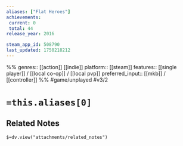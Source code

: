 ```yaml
---
aliases: ["Flat Heroes"]
achievements:
 current: 0
 total: 44
release_year: 2016

steam_app_id: 508790
last_updated: 1750218212
---
```

%%
genres:: [[action]] [[indie]]
platform:: [[steam]]
features:: [[single player]] / [[local co-op]] / [[local pvp]]
preferred_input:: [[mkb]] / [[controller]]
%%
#game/unplayed
#v3/2

# `=this.aliases[0]`
## Related Notes
`$=dv.view("attachments/related_notes")`
